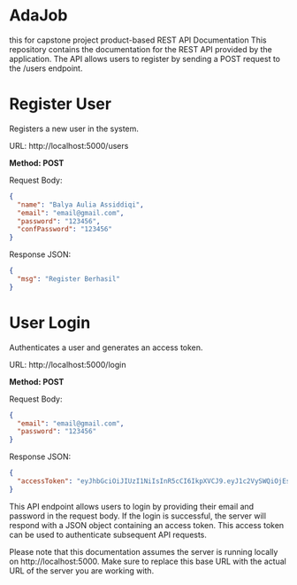 # AdaJob
this for capstone project product-based
REST API Documentation
This repository contains the documentation for the REST API provided by the application. The API allows users to register by sending a POST request to the /users endpoint.

# Register User
Registers a new user in the system.

URL: http://localhost:5000/users

**Method: POST**

Request Body:
```JSON
{
  "name": "Balya Aulia Assiddiqi",
  "email": "email@gmail.com",
  "password": "123456",
  "confPassword": "123456"
}
```

Response JSON:
```JSON
{
  "msg": "Register Berhasil"
}
```

# User Login
Authenticates a user and generates an access token.

URL: http://localhost:5000/login

**Method: POST**

Request Body:
```JSON
{
  "email": "email@gmail.com",
  "password": "123456"
}
```

Response JSON:
```JSON
{
  "accessToken": "eyJhbGciOiJIUzI1NiIsInR5cCI6IkpXVCJ9.eyJ1c2VySWQiOjEsIm5hbWUiOiJCYWx5YSBBdWxpYSBBc3NpZGRpcWkiLCJlbWFpbCI6ImVtYWlsQGdtYWlsLmNvbSIsImlhdCI6MTY4NTYwMjU5NiwiZXhwIjoxNjg1NjAyNjE2fQ.DPXVQ53yx81YwiHaoXQgpqZiqqj3zA3l5rUjJIgDbzw"
}
```

This API endpoint allows users to login by providing their email and password in the request body. If the login is successful, the server will respond with a JSON object containing an access token. This access token can be used to authenticate subsequent API requests.

Please note that this documentation assumes the server is running locally on http://localhost:5000. Make sure to replace this base URL with the actual URL of the server you are working with.

